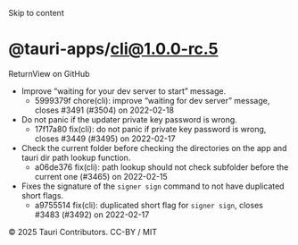 Skip to content
# @tauri-apps/cli@1.0.0-rc.5
ReturnView on GitHub
  * Improve “waiting for your dev server to start” message. 
    * 5999379f chore(cli): improve “waiting for dev server” message, closes #3491 (#3504) on 2022-02-18
  * Do not panic if the updater private key password is wrong. 
    * 17f17a80 fix(cli): do not panic if private key password is wrong, closes #3449 (#3495) on 2022-02-17
  * Check the current folder before checking the directories on the app and tauri dir path lookup function. 
    * a06de376 fix(cli): path lookup should not check subfolder before the current one (#3465) on 2022-02-15
  * Fixes the signature of the `signer sign` command to not have duplicated short flags. 
    * a9755514 fix(cli): duplicated short flag for `signer sign`, closes #3483 (#3492) on 2022-02-17


© 2025 Tauri Contributors. CC-BY / MIT
